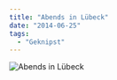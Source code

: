 ```yaml
---
title: "Abends in Lübeck"
date: "2014-06-25"
tags:
  - "Geknipst"
---
```


![Abends in Lübeck](/images/wpid-img_20140624_213406.jpg "IMG_20140624_213406.jpg")

